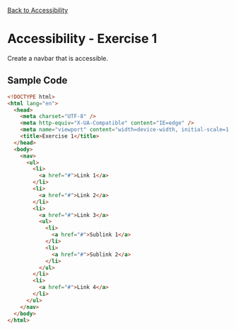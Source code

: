 [Back to Accessibility](../../../html/accessibility.md)

# Accessibility - Exercise 1

Create a navbar that is accessible.

## Sample Code

```html
<!DOCTYPE html>
<html lang="en">
  <head>
    <meta charset="UTF-8" />
    <meta http-equiv="X-UA-Compatible" content="IE=edge" />
    <meta name="viewport" content="width=device-width, initial-scale=1.0" />
    <title>Exercise 1</title>
  </head>
  <body>
    <nav>
      <ul>
        <li>
          <a href="#">Link 1</a>
        </li>
        <li>
          <a href="#">Link 2</a>
        </li>
        <li>
          <a href="#">Link 3</a>
          <ul>
            <li>
              <a href="#">Sublink 1</a>
            </li>
            <li>
              <a href="#">Sublink 2</a>
            </li>
          </ul>
        </li>
        <li>
          <a href="#">Link 4</a>
        </li>
      </ul>
    </nav>
  </body>
</html>
```
